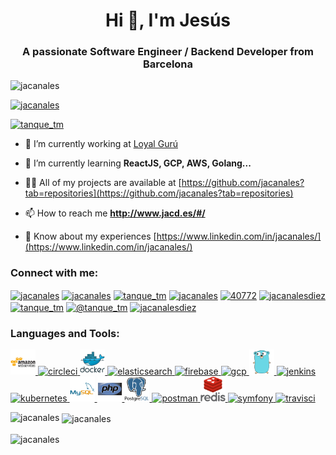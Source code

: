 <h1 align="center">Hi 👋, I'm Jesús</h1>
<h3 align="center">A passionate Software Engineer / Backend Developer from Barcelona</h3>

<p align="left"> <img src="https://komarev.com/ghpvc/?username=jacanales&label=Profile%20views&color=0e75b6&style=flat" alt="jacanales" /> </p>

<p align="left"> <a href="https://github.com/ryo-ma/github-profile-trophy"><img src="https://github-profile-trophy.vercel.app/?username=jacanales" alt="jacanales" /></a> </p>

<p align="left"> <a href="https://twitter.com/tanque_tm" target="blank"><img src="https://img.shields.io/twitter/follow/tanque_tm?logo=twitter&style=for-the-badge" alt="tanque_tm" /></a> </p>

- 🔭 I’m currently working at [Loyal Gurú](https://www.loyal.guru)

- 🌱 I’m currently learning **ReactJS, GCP, AWS, Golang...**

- 👨‍💻 All of my projects are available at [https://github.com/jacanales?tab=repositories](https://github.com/jacanales?tab=repositories)

- 📫 How to reach me **http://www.jacd.es/#/**

- 📄 Know about my experiences [https://www.linkedin.com/in/jacanales/](https://www.linkedin.com/in/jacanales/)

<h3 align="left">Connect with me:</h3>
<p align="left">
<a href="https://codepen.io/jacanales" target="blank"><img align="center" src="https://raw.githubusercontent.com/rahuldkjain/github-profile-readme-generator/master/src/images/icons/Social/codepen.svg" alt="jacanales" height="30" width="40" /></a>
<a href="https://dev.to/jacanales" target="blank"><img align="center" src="https://cdn.jsdelivr.net/npm/simple-icons@3.0.1/icons/dev-dot-to.svg" alt="jacanales" height="30" width="40" /></a>
<a href="https://twitter.com/tanque_tm" target="blank"><img align="center" src="https://raw.githubusercontent.com/rahuldkjain/github-profile-readme-generator/master/src/images/icons/Social/twitter.svg" alt="tanque_tm" height="30" width="40" /></a>
<a href="https://linkedin.com/in/jacanales" target="blank"><img align="center" src="https://raw.githubusercontent.com/rahuldkjain/github-profile-readme-generator/master/src/images/icons/Social/linked-in-alt.svg" alt="jacanales" height="30" width="40" /></a>
<a href="https://stackoverflow.com/users/40772" target="blank"><img align="center" src="https://raw.githubusercontent.com/rahuldkjain/github-profile-readme-generator/master/src/images/icons/Social/stack-overflow.svg" alt="40772" height="30" width="40" /></a>
<a href="https://fb.com/jacanalesdiez" target="blank"><img align="center" src="https://raw.githubusercontent.com/rahuldkjain/github-profile-readme-generator/master/src/images/icons/Social/facebook.svg" alt="jacanalesdiez" height="30" width="40" /></a>
<a href="https://instagram.com/tanque_tm" target="blank"><img align="center" src="https://raw.githubusercontent.com/rahuldkjain/github-profile-readme-generator/master/src/images/icons/Social/instagram.svg" alt="tanque_tm" height="30" width="40" /></a>
<a href="https://medium.com/@tanque_tm" target="blank"><img align="center" src="https://raw.githubusercontent.com/rahuldkjain/github-profile-readme-generator/master/src/images/icons/Social/medium.svg" alt="@tanque_tm" height="30" width="40" /></a>
<a href="https://www.hackerrank.com/jacanalesdiez" target="blank"><img align="center" src="https://raw.githubusercontent.com/rahuldkjain/github-profile-readme-generator/master/src/images/icons/Social/hackerrank.svg" alt="jacanalesdiez" height="30" width="40" /></a>
</p>

<h3 align="left">Languages and Tools:</h3>
<p align="left"> <a href="https://aws.amazon.com" target="_blank"> <img src="https://raw.githubusercontent.com/devicons/devicon/master/icons/amazonwebservices/amazonwebservices-original-wordmark.svg" alt="aws" width="40" height="40"/> </a> <a href="https://circleci.com" target="_blank"> <img src="https://www.vectorlogo.zone/logos/circleci/circleci-icon.svg" alt="circleci" width="40" height="40"/> </a> <a href="https://www.docker.com/" target="_blank"> <img src="https://raw.githubusercontent.com/devicons/devicon/master/icons/docker/docker-original-wordmark.svg" alt="docker" width="40" height="40"/> </a> <a href="https://www.elastic.co" target="_blank"> <img src="https://www.vectorlogo.zone/logos/elastic/elastic-icon.svg" alt="elasticsearch" width="40" height="40"/> </a> <a href="https://firebase.google.com/" target="_blank"> <img src="https://www.vectorlogo.zone/logos/firebase/firebase-icon.svg" alt="firebase" width="40" height="40"/> </a> <a href="https://cloud.google.com" target="_blank"> <img src="https://www.vectorlogo.zone/logos/google_cloud/google_cloud-icon.svg" alt="gcp" width="40" height="40"/> </a> <a href="https://golang.org" target="_blank"> <img src="https://raw.githubusercontent.com/devicons/devicon/master/icons/go/go-original.svg" alt="go" width="40" height="40"/> </a> <a href="https://www.jenkins.io" target="_blank"> <img src="https://www.vectorlogo.zone/logos/jenkins/jenkins-icon.svg" alt="jenkins" width="40" height="40"/> </a> <a href="https://kubernetes.io" target="_blank"> <img src="https://www.vectorlogo.zone/logos/kubernetes/kubernetes-icon.svg" alt="kubernetes" width="40" height="40"/> </a> <a href="https://www.mysql.com/" target="_blank"> <img src="https://raw.githubusercontent.com/devicons/devicon/master/icons/mysql/mysql-original-wordmark.svg" alt="mysql" width="40" height="40"/> </a> <a href="https://www.php.net" target="_blank"> <img src="https://raw.githubusercontent.com/devicons/devicon/master/icons/php/php-original.svg" alt="php" width="40" height="40"/> </a> <a href="https://www.postgresql.org" target="_blank"> <img src="https://raw.githubusercontent.com/devicons/devicon/master/icons/postgresql/postgresql-original-wordmark.svg" alt="postgresql" width="40" height="40"/> </a> <a href="https://postman.com" target="_blank"> <img src="https://www.vectorlogo.zone/logos/getpostman/getpostman-icon.svg" alt="postman" width="40" height="40"/> </a> <a href="https://redis.io" target="_blank"> <img src="https://raw.githubusercontent.com/devicons/devicon/master/icons/redis/redis-original-wordmark.svg" alt="redis" width="40" height="40"/> </a> <a href="https://symfony.com" target="_blank"> <img src="https://symfony.com/logos/symfony_black_03.svg" alt="symfony" width="40" height="40"/> </a> <a href="https://travis-ci.org" target="_blank"> <img src="https://www.vectorlogo.zone/logos/travis-ci/travis-ci-icon.svg" alt="travisci" width="40" height="40"/> </a> </p>

<p><img align="left" src="https://github-readme-stats.vercel.app/api/top-langs?username=jacanales&show_icons=true&locale=en&layout=compact" alt="jacanales" /></p>

<p>&nbsp;<img align="center" src="https://github-readme-stats.vercel.app/api?username=jacanales&show_icons=true&locale=en" alt="jacanales" /></p>

<p><img align="center" src="https://github-readme-streak-stats.herokuapp.com/?user=jacanales&" alt="jacanales" /></p>
